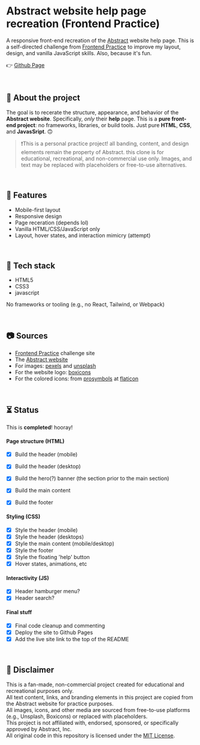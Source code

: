 # Abstract website help page recreation (Frontend Practice)

A responsive front-end recreation of the [Abstract](https://help.goabstract.com/hc/en-us) website help page. This is a self-directed challenge from [Frontend Practice](https://www.frontendpractice.com/projects/abstract) to improve my layout, design, and vanilla JavaScript skills. Also, because it's fun.

👉 [Github Page](https://overuseofrem.github.io/abstract-help-page/)

<br>

## 📌 About the project

The goal is to recerate the structure, appearance, and behavior of the **Abstract website**. Specifically, *only* their **help** page.
This is a **pure front-end project**: no frameworks, libraries, or build tools. Just pure **HTML**, **CSS**, and **JavasSript**. 🙃

> ❗This is a personal practice project! all banding, content, and design elements remain the property of Abstract. this clone is for educational, recreational, and non-commercial use only.
> Images, and text may be replaced with placeholders or free-to-use alternatives.

<br>

## 🍮 Features

- Mobile-first layout
- Responsive design
- Page receration (depends lol)
- Vanilla HTML/CSS/JavaScript only
- Layout, hover states, and interaction mimicry (attempt)

<br>

## 🔧 Tech stack

- HTML5
- CSS3
- javascript

No frameworks or tooling (e.g., no React, Tailwind, or Webpack)

<br>

## 📷 Sources

- [Frontend Practice](https://www.frontendpractice.com/projects/abstract) challenge site
- The [Abstract website](https://help.goabstract.com/hc/en-us)
- For images: [pexels](https://www.pexels.com/) and [unsplash](https://unsplash.com/)
- For the website logo: [boxicons](https://boxicons.com/)
- For the colored icons: from [prosymbols](https://www.flaticon.com/authors/prosymbols) at [flaticon](https://www.flaticon.com/)

<br>

## ⏳ Status

This is **completed**! hooray!

#### Page structure (HTML)
- [X] Build the header (mobile)
- [X] Build the header (desktop)
- [X] Build the hero(?) banner (the section prior to the main section)
- [X] Build the main content
- [X] Build the footer


#### Styling (CSS)
- [X] Style the header (mobile)
- [X] Style the header (desktops)
- [X] Style the main content (mobile/desktop)
- [X] Style the footer
- [X] Style the floating 'help' button
- [X] Hover states, animations, etc

#### Interactivity (JS)
- [X] Header hamburger menu?
- [X] Header search?

#### Final stuff
- [X] Final code cleanup and commenting
- [X] Deploy the site to Github Pages
- [X] Add the live site link to the top of the README

<br>

## 📝 Disclaimer

This is a fan-made, non-commercial project created for educational and recreational purposes only.  
All text content, links, and branding elements in this project are copied from the Abstract website for practice purposes.  
All images, icons, and other media are sourced from free-to-use platforms (e.g., Unsplash, Boxicons) or replaced with placeholders.  
This project is not affiliated with, endorsed, sponsored, or specifically approved by Abstract, Inc.  
All original code in this repository is licensed under the [MIT License](LICENSE).
